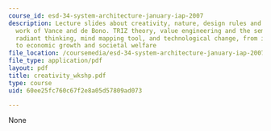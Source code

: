 ```yaml
---
course_id: esd-34-system-architecture-january-iap-2007
description: Lecture slides about creativity, nature, design rules and combinatorics,
  work of Vance and de Bono. TRIZ theory, value engineering and the semantic web tool,
  radiant thinking, mind mapping tool, and technological change, from its creation
  to economic growth and societal welfare
file_location: /coursemedia/esd-34-system-architecture-january-iap-2007/60ee25fc760c67f2e8a05d57809ad073_creativity_wkshp.pdf
file_type: application/pdf
layout: pdf
title: creativity_wkshp.pdf
type: course
uid: 60ee25fc760c67f2e8a05d57809ad073

---
```

None